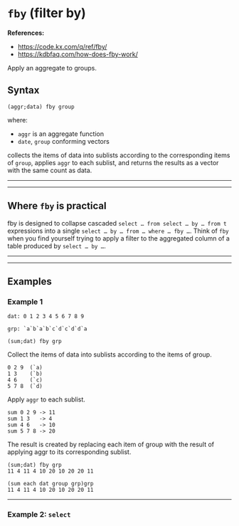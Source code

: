# `fby` (filter by)

**References:**
- https://code.kx.com/q/ref/fby/
- https://kdbfaq.com/how-does-fby-work/

Apply an aggregate to groups.


## Syntax

~~~~
(aggr;data) fby group
~~~~

where:
- `aggr` is an aggregate function
- `date`, `group` conforming vectors

collects the items of data into sublists according to the corresponding items of `group`, applies `aggr`
to each sublist, and returns the results as a vector with the same count as data.

----------------------------------------------------------------------------------------------------------
----------------------------------------------------------------------------------------------------------

## Where `fby` is practical

fby is designed to collapse cascaded `select … from select … by … from t` expressions into a single
`select … by … from … where … fby …`.
Think of `fby` when you find yourself trying to apply a filter to the aggregated column of a table
produced by `select … by …`.


----------------------------------------------------------------------------------------------------------
----------------------------------------------------------------------------------------------------------

## Examples

### Example 1

~~~~
dat: 0 1 2 3 4 5 6 7 8 9

grp: `a`b`a`b`c`d`c`d`d`a

(sum;dat) fby grp
~~~~

Collect the items of data into sublists according to the items of group.

~~~~
0 2 9  (`a)
1 3    (`b)
4 6    (`c)
5 7 8  (`d)
~~~~

Apply `aggr` to each sublist.

~~~~
sum 0 2 9 -> 11
sum 1 3   -> 4
sum 4 6   -> 10
sum 5 7 8 -> 20
~~~~

The result is created by replacing each item of group with the result of applying aggr to its
corresponding sublist. 


~~~~
(sum;dat) fby grp
11 4 11 4 10 20 10 20 20 11

(sum each dat group grp)grp
11 4 11 4 10 20 10 20 20 11
~~~~

----------------------------------------------------------------------------------------------------------

### Example 2: `select`

~~~~
